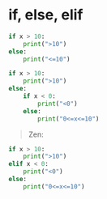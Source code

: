 # if, else, elif
```python
if x > 10:
	print(">10")
else:
	print("<=10")
```
```python
if x > 10:
	print(">10")
else:
	if x < 0:
		print("<0")
	else:
		print("0<=x<=10")
```

> Zen: 

```python
if x > 10:
	print(">10")
elif x < 0:
	print("<0")
else:
	print("0<=x<=10")
```
<!--stackedit_data:
eyJoaXN0b3J5IjpbLTEwNjIwNTYwNjhdfQ==
-->
